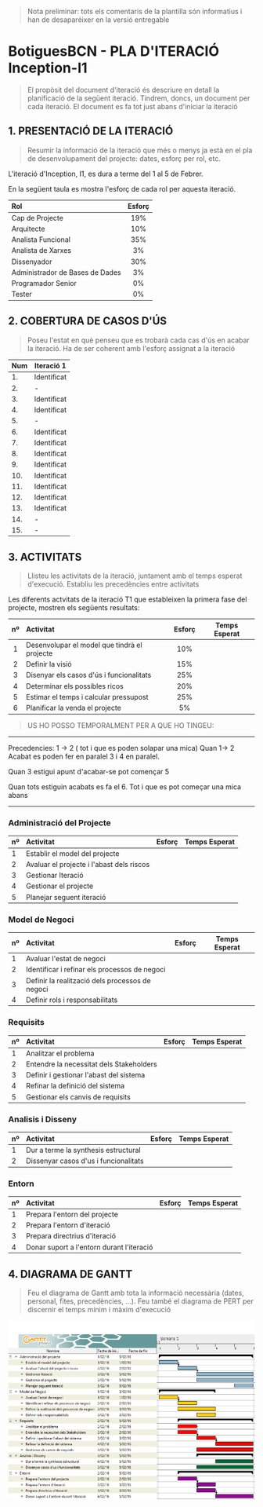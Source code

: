 > Nota preliminar: tots els comentaris de la plantilla són informatius i han de desaparéixer en la versió entregable

# BotiguesBCN - PLA D'ITERACIÓ Inception-I1 #

> El propòsit del document d'iteració és descriure en detall la planificació de la següent iteració. Tindrem, doncs, un document per cada iteració. El document es fa tot just abans d'iniciar la iteració

## 1. PRESENTACIÓ DE LA ITERACIÓ ##

> Resumir la informació de la iteració que més o menys ja està en el pla de desenvolupament del projecte: dates, esforç per rol, etc.

L'iteració d'Inception, I1, es dura a terme del 1 al 5 de Febrer.

En la següent taula es mostra l'esforç de cada rol per aquesta iteració.

|Rol|Esforç|
|:---|:---:|
|Cap de Projecte|19%|
|Arquitecte|10%|
|Analista Funcional|35%|
|Analista de Xarxes|3%|
|Dissenyador|30%|
|Administrador de Bases de Dades|3%|
|Programador Senior|0%|
|Tester|0%|

## 2. COBERTURA DE CASOS D'ÚS ##

> Poseu l'estat en què penseu que es trobarà cada cas d'ús en acabar la iteració. Ha de ser coherent amb l'esforç assignat a la iteració

|Num|Iteració 1|
|---|---|
|1.| Identificat|
|2.|-|
|3.|Identificat|
|4.|Identificat|
|5.|-|
|6.|Identificat|
|7.|Identificat|
|8.|Identificat|
|9.|Identificat|
|10.|Identificat|
|11.|Identificat|
|12.|Identificat|
|13.|Identificat|
|14.|-|
|15.|-|

## 3. ACTIVITATS ##

> Llisteu les activitats de la iteració, juntament amb el temps esperat d'execució. Establiu les precedències entre activitats

Les diferents actvitats de la iteració T1 que estableixen la primera fase del projecte, mostren els següents resultats:

nº|Activitat|Esforç|Temps Esperat
:---:|:---|:---:|:---:
1|Desenvolupar el model que tindrà el projecte |10%|
2|Definir la visió|15%|
3|Disenyar els casos d'ús i funcionalitats|25%|
4|Determinar els possibles ricos|20%|
5|Estimar el temps i calcular pressupost|25%|
6|Planificar la venda el projecte |5%|

>US HO POSSO TEMPORALMENT PER A QUE HO TINGEU:
--------------------------------------------------------------
Precedencies:
1 -> 2 ( tot i que es poden solapar una mica)
Quan 1-> 2 Acabat es poden fer en paralel
3 i 4 en paralel. 

Quan 3 estigui apunt d'acabar-se pot començar 5

Quan tots estiguin acabats es fa el 6. Tot i que es pot começar una mica abans

-------------------------------------------------------------

### Administració del Projecte ###

nº|Activitat|Esforç|Temps Esperat
:---|:---|:---:|:---:
1|Establir el model del projecte|||
2|Avaluar el projecte i l'abast dels riscos|||
3|Gestionar Iteració|||
4|Gestionar el projecte|||
5|Planejar seguent iteració|||

### Model de Negoci ###

nº|Activitat|Esforç|Temps Esperat
:---|:---|:---:|:---:
1|Avaluar l'estat de negoci|||
2|Identificar i refinar els processos de negoci|||
3|Definir la realització dels processos de negoci|||
4|Definir rols i responsabilitats|||

### Requisits ###

nº|Activitat|Esforç|Temps Esperat
:---|:---|:---:|:---:
1|Analitzar el problema|||
2|Entendre la necessitat dels Stakeholders|||
3|Definir i gestionar l'abast del sistema|||
4|Refinar la definició del sistema|||
5|Gestionar els canvis de requisits|||

### Analisis i Disseny ###

nº|Activitat|Esforç|Temps Esperat
:---|:---|:---:|:---:
1|Dur a terme la synthesis estructural|||
2|Dissenyar casos d'us i funcionalitats|||

### Entorn ###

nº|Activitat|Esforç|Temps Esperat
:---|:---|:---:|:---:
1|Prepara l'entorn del projecte|||
2|Prepara l'entorn d'iteració|||
3|Prepara directrius d'iteració|||
4|Donar suport a l'entorn durant l'iteració|||

## 4. DIAGRAMA DE GANTT ##

> Feu el diagrama de Gantt amb tota la informació necessària (dates, personal, fites, precedències, ...). Feu també el diagrama de PERT per discernir el temps mínim i màxim d'execució

![](./imatges/Inception.png)